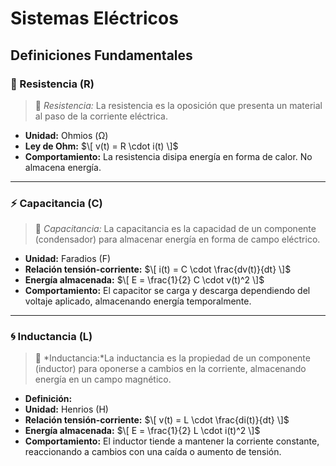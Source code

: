 # Sistemas Eléctricos

## Definiciones Fundamentales

### 🔌 Resistencia (R)
>🔑 *Resistencia:* La resistencia es la oposición que presenta un material al paso de la corriente eléctrica.

- **Unidad:** Ohmios (Ω)
- **Ley de Ohm:**
  $\[
  v(t) = R \cdot i(t)
  \]$
- **Comportamiento:** La resistencia disipa energía en forma de calor. No almacena energía.

---

### ⚡ Capacitancia (C)
>🔑 *Capacitancia:* La capacitancia es la capacidad de un componente (condensador) para almacenar energía en forma de campo eléctrico.
- **Unidad:** Faradios (F)
- **Relación tensión-corriente:**
  $\[
  i(t) = C \cdot \frac{dv(t)}{dt}
  \]$
- **Energía almacenada:**
  $\[
  E = \frac{1}{2} C \cdot v(t)^2
  \]$
- **Comportamiento:** El capacitor se carga y descarga dependiendo del voltaje aplicado, almacenando energía temporalmente.

---

### 🌀 Inductancia (L)

>🔑 *Inductancia:*La inductancia es la propiedad de un componente (inductor) para oponerse a cambios en la corriente, almacenando energía en un campo magnético.
- **Definición:** 
- **Unidad:** Henrios (H)
- **Relación tensión-corriente:**
  $\[
  v(t) = L \cdot \frac{di(t)}{dt}
  \]$
- **Energía almacenada:**
  $\[
  E = \frac{1}{2} L \cdot i(t)^2
  \]$
- **Comportamiento:** El inductor tiende a mantener la corriente constante, reaccionando a cambios con una caída o aumento de tensión.






